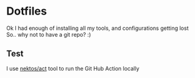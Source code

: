# Dotfiles

Ok I had enough of installing all my tools, and configurations getting lost
So.. why not to have a git repo? :)


## Test

I use [nektos/act](https://github.com/nektos/act) tool to run the Git Hub Action locally
